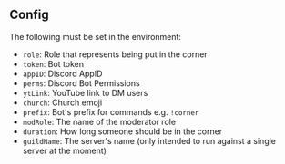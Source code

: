 ## Config

The following must be set in the environment:

- `role`: Role that represents being put in the corner
- `token`: Bot token
- `appID`: Discord AppID
- `perms`: Discord Bot Permissions
- `ytLink`: YouTube link to DM users
- `church`: Church emoji
- `prefix`: Bot's prefix for commands e.g. `!corner`
- `modRole`: The name of the moderator role
- `duration`: How long someone should be in the corner
- `guildName`: The server's name (only intended to run against a single server at the moment)
